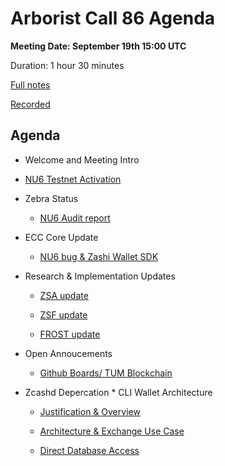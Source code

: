 # Arborist Call 86 Agenda

**Meeting Date: September 19th 15:00 UTC**

Duration: 1 hour 30 minutes

[Full notes](https://github.com/ZcashCommunityGrants/arboretum-notes/blob/main/AllArboristCallNotes/Arborist%20Call%2086-Notes.md)

[Recorded](https://www.youtube.com/watch?v=I8jHbDYb-_Q)


## Agenda


+ Welcome and Meeting Intro



+ [NU6 Testnet Activation](https://github.com/ZcashCommunityGrants/arboretum-notes/blob/main/AllArboristCallNotes/Arborist%20Call%2086-Notes.md#1-nu6-testnet-activation)


+ Zebra Status 

    -  [NU6 Audit report](https://github.com/ZcashCommunityGrants/arboretum-notes/blob/main/AllArboristCallNotes/Arborist%20Call%2086-Notes.md#2-zebra-update---nu6-audit-report)

+ ECC Core Update 

     - [NU6 bug & Zashi Wallet SDK](https://github.com/ZcashCommunityGrants/arboretum-notes/blob/main/AllArboristCallNotes/Arborist%20Call%2086-Notes.md#3-ecc-update---nu6-bug--zashi--wallet-sdk)

     
+ Research & Implementation Updates 

     - [ZSA update](https://github.com/ZcashCommunityGrants/arboretum-notes/blob/main/AllArboristCallNotes/Arborist%20Call%2086-Notes.md#4-research--implementation-updates-i-zcash-shielded-assets) 
     
     - [ZSF update](https://github.com/ZcashCommunityGrants/arboretum-notes/blob/main/AllArboristCallNotes/Arborist%20Call%2086-Notes.md#4-research--implementation-updates-ii-zcash-sustainability-fund) 
     
     - [FROST update](https://github.com/ZcashCommunityGrants/arboretum-notes/blob/main/AllArboristCallNotes/Arborist%20Call%2086-Notes.md#4-research--implementation-updates-iii-frost)



+ Open Annoucements

     - [Github Boards/ TUM Blockchain](https://github.com/ZcashCommunityGrants/arboretum-notes/blob/main/AllArboristCallNotes/Arborist%20Call%2086-Notes.md#5-open-announcements-i-github-boards--tum-blockchain)



+ Zcashd Depercation * CLI Wallet Architecture

    - [Justification & Overview](https://github.com/ZcashCommunityGrants/arboretum-notes/blob/main/AllArboristCallNotes/Arborist%20Call%2086-Notes.md#6-zcashd-deprecation-cli-wallet-architecture-i-justification--overview) 
 
    -  [Architecture & Exchange Use Case](https://github.com/ZcashCommunityGrants/arboretum-notes/blob/main/AllArboristCallNotes/Arborist%20Call%2086-Notes.md#6-zcashd-deprecation-cli-wallet-architecture-ii-architecture--exchange-use-case) 
    
    - [Direct Database Access](https://github.com/ZcashCommunityGrants/arboretum-notes/blob/main/AllArboristCallNotes/Arborist%20Call%2086-Notes.md#6-zcashd-deprecation-cli-wallet-architecture-iii-direct-database-access)
